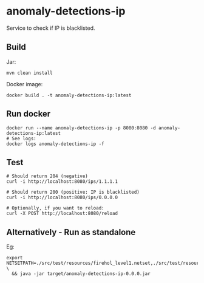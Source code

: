 # anomaly-detections-ip

Service to check if IP is blacklisted.

## Build

Jar:

```shell script
mvn clean install
```

Docker image:

```shell script
docker build . -t anomaly-detections-ip:latest
```

## Run docker

```shell script
docker run --name anomaly-detections-ip -p 8080:8080 -d anomaly-detections-ip:latest
# See logs:
docker logs anomaly-detections-ip -f
```

## Test

```shell script
# Should return 204 (negative)
curl -i http://localhost:8080/ips/1.1.1.1

# Should return 200 (positive: IP is blacklisted)
curl -i http://localhost:8080/ips/0.0.0.0

# Optionally, if you want to reload:
curl -X POST http://localhost:8080/reload
```

## Alternatively - Run as standalone

Eg:

```shell script
export NETSETPATH=./src/test/resources/firehol_level1.netset,./src/test/resources/firehol_level2.netset \
  && java -jar target/anomaly-detections-ip-0.0.0.jar
```

